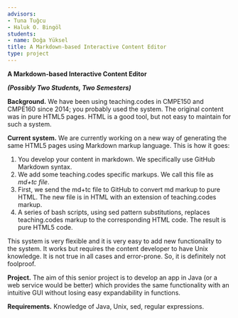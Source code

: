 ```yaml
---
advisors:
- Tuna Tuğcu
- Haluk O. Bingöl
students:
- name: Doğa Yüksel
title: A Markdown-based Interactive Content Editor
type: project
---
```


**A Markdown-based Interactive Content Editor**


***(Possibly Two Students, Two Semesters)***


**Background.** We have been using teaching.codes in CMPE150 and CMPE160 since 2014; you probably used the system. The original content was in pure HTML5 pages. HTML is a good tool, but not easy to maintain for such a system.


**Current system.** We are currently working on a new way of generating the same HTML5 pages using Markdown markup language. This is how it goes:


1. You develop your content in markdown. We specifically use GitHub Markdown syntax.
2. We add some teaching.codes specific markups. We call this file as *md+tc file*.
3. First, we send the md+tc file to GitHub to convert md markup to pure HTML. The new file is in HTML with an extension of teaching.codes markup.
4. A series of bash scripts, using sed pattern substitutions, replaces teaching.codes markup to the corresponding HTML code. The result is pure HTML5 code.

This system is very flexible and it is very easy to add new functionality to the system. It works but requires the content developer to have Unix knowledge. It is not true in all cases and error-prone. So, it is definitely not foolproof.


**Project.** The aim of this senior project is to develop an app in Java (or a web service would be better) which provides the same functionality with an intuitive GUI without losing easy expandability in functions.


**Requirements.** Knowledge of Java, Unix, sed, regular expressions.